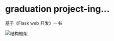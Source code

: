 # graduation project-ing...
基于《Flask web 开发》一书


![结构框架](https://github.com/Zhang21/graduation/blob/master/Graduation/flask.png)
